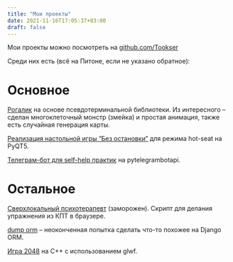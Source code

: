 ```yaml
---
title: "Мои проекты"
date: 2021-11-16T17:05:37+03:00
draft: false
---
```


Мои проекты можно посмотреть на [github.com/Tookser](https://github.com/Tookser)

Среди них есть (всё на Питоне, если не указано обратное):

# Основное

[Рогалик](https://github.com/Tookser/RatsNBlobs) на основе псевдотерминальной библиотеки. Из интересного – сделан многоклеточный монстр (змейка) и простая анимация, также есть случайная генерация карты.

[Реализация настольной игры “Без остановки”](https://github.com/Tookser/cant-stop-py) для режима hot-seat на PyQT5.

[Телеграм-бот для self-help практик](https://github.com/Tookser/norbi-bot) на pytelegrambotapi.

# Остальное

[Сверхлокальный психотерапевт](https://github.com/Tookser/cbtea-js) (заморожен). Скрипт для делания упражнения из КПТ в браузере.

[dump orm](https://github.com/Tookser/dump-orm) – неоконченная попытка сделать что-то похожее на Django ORM.

[Игра 2048](https://github.com/Tookser/fade-2048) на C++ с использованием glwf.